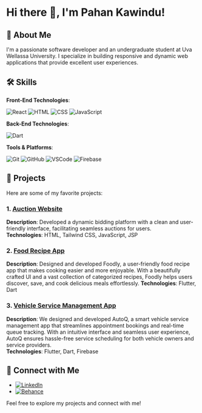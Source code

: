 # Hi there 👋, I'm Pahan Kawindu!

## 🌟 About Me

I'm a passionate software developer and an undergraduate student at Uva Wellassa University. I specialize in building responsive and dynamic web applications that provide excellent user experiences.

## 🛠️ Skills

**Front-End Technologies**:

![React](https://img.shields.io/badge/React-20232A?style=for-the-badge&logo=react&logoColor=61DAFB)
![HTML](https://img.shields.io/badge/HTML5-E34F26?style=for-the-badge&logo=html5&logoColor=white)
![CSS](https://img.shields.io/badge/CSS3-1572B6?style=for-the-badge&logo=css3&logoColor=white)
![JavaScript](https://img.shields.io/badge/JavaScript-F7DF1E?style=for-the-badge&logo=javascript&logoColor=black)

**Back-End Technologies**:

![Dart](https://img.shields.io/badge/Dart-0175C2?style=for-the-badge&logo=dart&logoColor=white)

**Tools & Platforms**:

![Git](https://img.shields.io/badge/Git-F05032?style=for-the-badge&logo=git&logoColor=white)
![GitHub](https://img.shields.io/badge/GitHub-181717?style=for-the-badge&logo=github&logoColor=white)
![VSCode](https://img.shields.io/badge/VS%20Code-007ACC?style=for-the-badge&logo=visual-studio-code&logoColor=white)
![Firebase](https://img.shields.io/badge/Firebase-FFCA28?style=for-the-badge&logo=firebase&logoColor=black)

## 🚀 Projects

Here are some of my favorite projects:

### 1. [Auction Website](https://github.com/pdgamage/winIt01)

**Description**: Developed a dynamic bidding platform with a clean and user-friendly interface, facilitating seamless auctions for users.  
**Technologies**: HTML, Tailwind CSS, JavaScript, JSP

### 2. [Food Recipe App](https://github.com/kavindaChathuranga/Foodly)

**Description**: Designed and developed Foodly, a user-friendly food recipe app that makes cooking easier and more enjoyable. With a beautifully crafted UI and a vast collection of categorized recipes, Foodly helps users discover, save, and cook delicious meals effortlessly. 
**Technologies**: Flutter, Dart

### 3. [Vehicle Service Management App](https://github.com/PahanKawindu/AutoQ)

**Description**: We designed and developed AutoQ, a smart vehicle service management app that streamlines appointment bookings and real-time queue tracking. With an intuitive interface and seamless user experience, AutoQ ensures hassle-free service scheduling for both vehicle owners and service providers.  
**Technologies**: Flutter, Dart, Firebase




## 🔗 Connect with Me

- [![LinkedIn](https://img.shields.io/badge/LinkedIn-Connect-blue?style=flat&logo=linkedin)](https://www.linkedin.com/in/pahankawindu)
- [![Behance](https://img.shields.io/badge/Portfolio-Visit-brightgreen?style=flat&logo=google-chrome)](https://www.behance.net/pahankawindu)

Feel free to explore my projects and connect with me!
